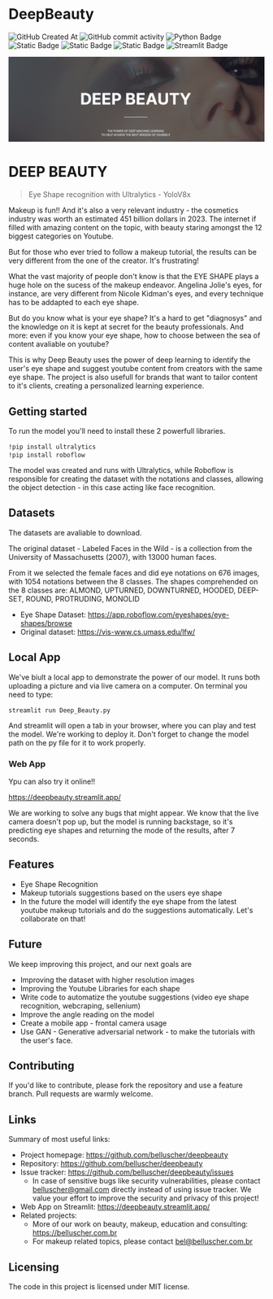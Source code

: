 # DeepBeauty
![GitHub Created At](https://img.shields.io/github/created-at/belluscher/deepbeauty)
![GitHub commit activity](https://img.shields.io/github/commit-activity/w/belluscher/deepbeauty)
![Python Badge](https://img.shields.io/badge/Python-3776AB?logo=python&logoColor=fff&style=plastic)
![Static Badge](https://img.shields.io/badge/ULTRALYTICS-orange?style=plastic&logo=ULTRALYTICS)
![Static Badge](https://img.shields.io/badge/YOLOv8x-deeppink?style=plastic&logo=YOLOv8x)
![Static Badge](https://img.shields.io/badge/ROBOFLOW-purple?style=plastic&logo=ROBOFLOW)
![Streamlit Badge](https://img.shields.io/badge/Streamlit-FF4B4B?logo=streamlit&logoColor=fff&style=plastic)

![Eye Shape Recognition Project](https://github.com/belluscher/deepbeauty/blob/main/Deep_Beauty_banner.png)

# DEEP BEAUTY
> Eye Shape recognition with Ultralytics - YoloV8x

Makeup is fun!! And it's also a very relevant industry - the cosmetics industry was worth an estimated 451 billion dollars in 2023. The internet if filled with amazing content on the topic, with beauty staring amongst the 12 biggest categories on Youtube.
<p>
But for those who ever tried to follow a makeup tutorial, the results can be very different from the one of the creator. It's frustrating!
<p>
What the vast majority of people don't know is that the EYE SHAPE plays a huge hole on the sucess of the makeup endeavor. Angelina Jolie's eyes, for instance, are very different from Nicole Kidman's eyes, and every technique has to be addapted to each eye shape.
<p>
But do you know what is your eye shape? It's a hard to get "diagnosys" and the knowledge on it is kept at secret for the beauty professionals. And more: even if you know your eye shape, how to choose between the sea of content avaliable on youtube?
<p>
This is why Deep Beauty uses the power of deep learning to identify the user's eye shape and suggest youtube content from creators with the same eye shape. The project is also usefull for brands that want to tailor content to it's clients, creating a personalized learning experience.
  
## Getting started

To run the model you'll need to install these 2 powerfull libraries.
```
!pip install ultralytics
!pip install roboflow
```

The model was created and runs with Ultralytics, while Roboflow is responsible for creating the dataset with the notations and classes, allowing the object detection - in this case acting like face recognition.

## Datasets

The datasets are avaliable to download. 
<p>
The original dataset - Labeled Faces in the Wild - is a collection from the University of Massachusetts (2007), with 13000 human faces.
<p>
From it we selected the female faces and did eye notations on 676 images, with 1054 notations between the 8 classes. The shapes comprehended on the 8 classes are: ALMOND, UPTURNED, DOWNTURNED, HOODED, DEEP-SET, ROUND, PROTRUDING, MONOLID
<p>
  
- Eye Shape Dataset: https://app.roboflow.com/eyeshapes/eye-shapes/browse
- Original dataset: https://vis-www.cs.umass.edu/lfw/


## Local App

We've biult a local app to demonstrate the power of our model. It runs both uploading a picture and via live camera on a computer.
On terminal you need to type:

```
streamlit run Deep_Beauty.py
```

And streamlit will open a tab in your browser, where you can play and test the model. We're working to deploy it. Don't forget to change the model path on the py file for it to work properly.

### Web App

Ypu can also try it online!!

https://deepbeauty.streamlit.app/

We are working to solve any bugs that might appear. We know that the live camera doesn't pop up, but the model is running backstage, so it's predicting eye shapes and returning the mode of the results, after 7 seconds.

## Features

* Eye Shape Recognition
* Makeup tutorials suggestions based on the users eye shape
* In the future the model will identify the eye shape from the latest youtube makeup tutorials and do the suggestions automatically. Let's collaborate on that!

## Future

We keep improving this project, and our next goals are

* Improving the dataset with higher resolution images
* Improving the Youtube Libraries for each shape
* Write code to automatize the youtube suggestions (video eye shape recognition, webcraping, sellenium)
* Improve the angle reading on the model
* Create a mobile app - frontal camera usage
* Use GAN - Generative adversarial network - to make the tutorials with the user's face.


## Contributing

If you'd like to contribute, please fork the repository and use a feature
branch. Pull requests are warmly welcome.

## Links

Summary of most useful links:

- Project homepage: https://github.com/belluscher/deepbeauty
- Repository: https://github.com/belluscher/deepbeauty
- Issue tracker: https://github.com/belluscher/deepbeauty/issues
  - In case of sensitive bugs like security vulnerabilities, please contact
    belluscher@gmail.com directly instead of using issue tracker. We value your effort
    to improve the security and privacy of this project!
- Web App on Streamlit: https://deepbeauty.streamlit.app/
- Related projects:
  - More of our work on beauty, makeup, education and consulting: https://belluscher.com.br
  - For makeup related topics, please contact bel@belluscher.com.br


## Licensing

The code in this project is licensed under MIT license.



